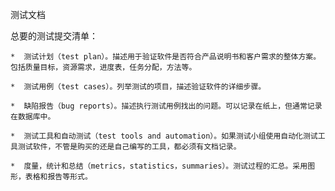 


测试文档

总要的测试提交清单：
    
    *  测试计划（test plan）。描述用于验证软件是否符合产品说明书和客户需求的整体方案。包括质量目标，资源需求，进度表，任务分配，方法等。
    
    *  测试用例（test cases）。列举测试的项目，描述验证软件的详细步骤。
    
    *  缺陷报告（bug reports）。描述执行测试用例找出的问题。可以记录在纸上，但通常记录在数据库中。
    
    *  测试工具和自动测试（test tools and automation）。如果测试小组使用自动化测试工具测试软件，不管是购买的还是自己编写的工具，都必须有文档记录。
    
    *  度量，统计和总结（metrics，statistics，summaries）。测试过程的汇总。采用图形，表格和报告等形式。
     
